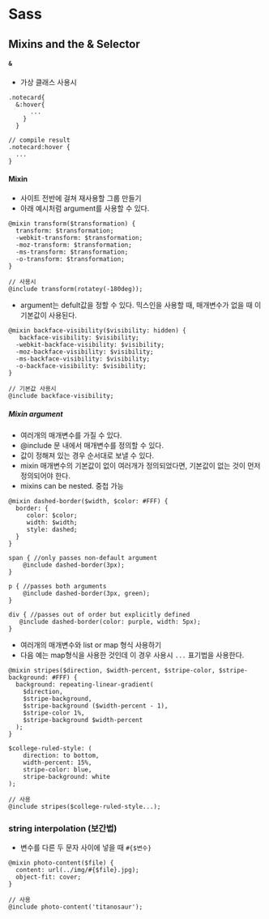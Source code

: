 # Sass

## Mixins and the & Selector

#### `&`

- 가상 클래스 사용시 
```
.notecard{ 
  &:hover{
      ...  
    }
  }

// compile result
.notecard:hover {
  ...
}
```

#### Mixin

- 사이트 전반에 걸쳐 재사용할 그룹 만들기
- 아래 예시처럼 argument를 사용할 수 있다.  
```
@mixin transform($transformation) {
  transform: $transformation;
  -webkit-transform: $transformation;
  -moz-transform: $transformation;
  -ms-transform: $transformation;
  -o-transform: $transformation;  
}

// 사용시 
@include transform(rotatey(-180deg));
```

- argument는 defult값을 정할 수 있다. 믹스인을 사용할 때, 매개변수가 없을 때 이 기본값이 사용된다. 
```
@mixin backface-visibility($visibility: hidden) {
   backface-visibility: $visibility;
  -webkit-backface-visibility: $visibility;
  -moz-backface-visibility: $visibility;
  -ms-backface-visibility: $visibility;
  -o-backface-visibility: $visibility;
}

// 기본값 사용시 
@include backface-visibility;
```

##### Mixin argument
- 여러개의 매개변수를 가질 수 있다. 
- @include 문 내에서 매개변수를 정의할 수 있다. 
- 값이 정해져 있는 경우 순서대로 보낼 수 있다.
- mixin 매개변수의 기본값이 없이 여러개가 정의되었다면, 기본값이 없는 것이 먼저 정의되어야 한다. 
- mixins can be nested. 중첩 가능

```
@mixin dashed-border($width, $color: #FFF) {
  border: {
     color: $color;
     width: $width;
     style: dashed;
  }
}

span { //only passes non-default argument
    @include dashed-border(3px);
}

p { //passes both arguments
    @include dashed-border(3px, green);
}

div { //passes out of order but explicitly defined
   @include dashed-border(color: purple, width: 5px); 
}
```

- 여러개의 매개변수와 list or map 형식 사용하기
 - 다음 예는 map형식을 사용한 것인데 이 경우 사용시 `...` 표기법을 사용한다. 
```
@mixin stripes($direction, $width-percent, $stripe-color, $stripe-background: #FFF) {
  background: repeating-linear-gradient(
    $direction,
    $stripe-background,
    $stripe-background ($width-percent - 1),
    $stripe-color 1%,
    $stripe-background $width-percent
  );
}

$college-ruled-style: ( 
    direction: to bottom,
    width-percent: 15%,
    stripe-color: blue,
    stripe-background: white
);

// 사용
@include stripes($college-ruled-style...);
```

### string interpolation (보간법)

- 변수를 다른 두 문자 사이에 넣을 때 `#{$변수}`
```
@mixin photo-content($file) {
  content: url(../img/#{$file}.jpg);
  object-fit: cover;
}

// 사용
@include photo-content('titanosaur');
```